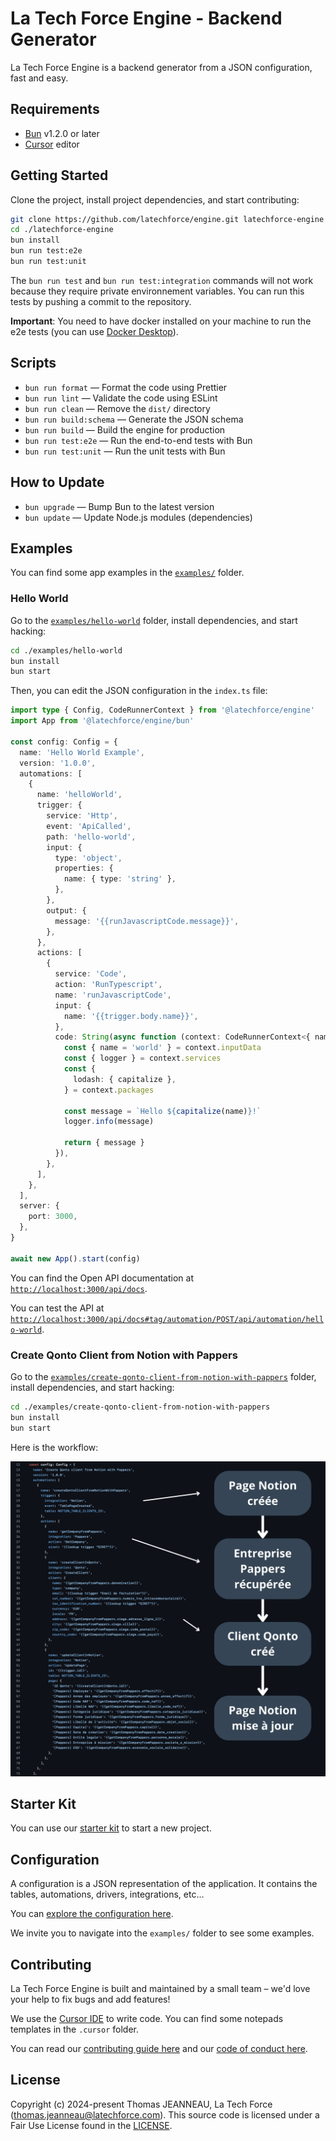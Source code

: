 # La Tech Force Engine - Backend Generator

La Tech Force Engine is a backend generator from a JSON configuration, fast and easy.

## Requirements

- [Bun](https://bun.sh/) v1.2.0 or later
- [Cursor](https://www.cursor.com/) editor

## Getting Started

Clone the project, install project dependencies, and start contributing:

```bash
git clone https://github.com/latechforce/engine.git latechforce-engine
cd ./latechforce-engine
bun install
bun run test:e2e
bun run test:unit
```

The `bun run test` and `bun run test:integration` commands will not work because they require private environnement variables.
You can run this tests by pushing a commit to the repository.

**Important**: You need to have docker installed on your machine to run the e2e tests (you can use [Docker Desktop](https://docs.docker.com/desktop/)).

## Scripts

- `bun run format` — Format the code using Prettier
- `bun run lint` — Validate the code using ESLint
- `bun run clean` — Remove the `dist/` directory
- `bun run build:schema` — Generate the JSON schema
- `bun run build` — Build the engine for production
- `bun run test:e2e` — Run the end-to-end tests with Bun
- `bun run test:unit` — Run the unit tests with Bun

## How to Update

- `bun upgrade` — Bump Bun to the latest version
- `bun update` — Update Node.js modules (dependencies)

## Examples

You can find some app examples in the [`examples/`](https://github.com/latechforce/engine/tree/main/examples) folder.

### Hello World

Go to the [`examples/hello-world`](https://github.com/latechforce/engine/tree/main/examples/hello-world) folder, install dependencies, and start hacking:

```bash
cd ./examples/hello-world
bun install
bun start
```

Then, you can edit the JSON configuration in the `index.ts` file:

```ts
import type { Config, CodeRunnerContext } from '@latechforce/engine'
import App from '@latechforce/engine/bun'

const config: Config = {
  name: 'Hello World Example',
  version: '1.0.0',
  automations: [
    {
      name: 'helloWorld',
      trigger: {
        service: 'Http',
        event: 'ApiCalled',
        path: 'hello-world',
        input: {
          type: 'object',
          properties: {
            name: { type: 'string' },
          },
        },
        output: {
          message: '{{runJavascriptCode.message}}',
        },
      },
      actions: [
        {
          service: 'Code',
          action: 'RunTypescript',
          name: 'runJavascriptCode',
          input: {
            name: '{{trigger.body.name}}',
          },
          code: String(async function (context: CodeRunnerContext<{ name?: string }>) {
            const { name = 'world' } = context.inputData
            const { logger } = context.services
            const {
              lodash: { capitalize },
            } = context.packages

            const message = `Hello ${capitalize(name)}!`
            logger.info(message)

            return { message }
          }),
        },
      ],
    },
  ],
  server: {
    port: 3000,
  },
}

await new App().start(config)
```

You can find the Open API documentation at [`http://localhost:3000/api/docs`](http://localhost:3000/api/docs).

You can test the API at [`http://localhost:3000/api/docs#tag/automation/POST/api/automation/hello-world`](http://localhost:3000/api/docs#tag/automation/POST/api/automation/hello-world).

### Create Qonto Client from Notion with Pappers

Go to the [`examples/create-qonto-client-from-notion-with-pappers`](https://github.com/latechforce/engine/tree/main/examples/create-qonto-client-from-notion-with-pappers) folder, install dependencies, and start hacking:

```bash
cd ./examples/create-qonto-client-from-notion-with-pappers
bun install
bun start
```

Here is the workflow:

![Create Qonto Client from Notion with Pappers](./assets/create-qonto-client-from-notion-with-pappers.jpg)

## Starter Kit

You can use our [starter kit](https://github.com/latechforce/engine-starter-kit) to start a new project.

## Configuration

A configuration is a JSON representation of the application. It contains the tables, automations, drivers, integrations, etc...

You can [explore the configuration here](https://json-schema.app/view/%23?url=https%3A%2F%2Fraw.githubusercontent.com%2Flatechforce%2Fengine%2Frefs%2Fheads%2Fmain%2Fschema%2Fapp.schema.json).

We invite you to navigate into the `examples/` folder to see some examples.

## Contributing

La Tech Force Engine is built and maintained by a small team – we'd love your help to fix bugs and add features!

We use the [Cursor IDE](https://www.cursor.com/) to write code. You can find some notepads templates in the `.cursor` folder.

You can read our [contributing guide here](https://github.com/latechforce/engine/blob/main/CONTRIBUTING.md) and our [code of conduct here](https://github.com/latechforce/engine/blob/main/CODE_OF_CONDUCT.md).

## License

Copyright (c) 2024-present Thomas JEANNEAU, La Tech Force (thomas.jeanneau@latechforce.com). This source code is licensed under a Fair Use License found in the [LICENSE](https://github.com/latechforce/engine/blob/main/LICENSE).
